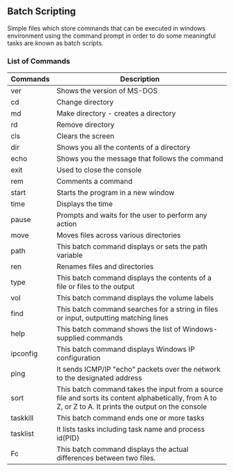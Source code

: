 ## Batch Scripting

Simple files which store commands that can be executed in windows environment using the command prompt in order to do some meaningful tasks are known as batch scripts.

### List of Commands

Commands | Description
--- | ---
ver | Shows the version of MS-DOS
cd | Change directory
md | Make directory - creates a directory
rd | Remove directory
cls | Clears the screen
dir | Shows you all the contents of a directory
echo | Shows you the message that follows the command 
exit | Used to close the console
rem | Comments a command
start | Starts the program in a new window
time | Displays the time
pause | Prompts and waits for the user to perform any action
move | Moves files across various directories
path | This batch command displays or sets the path variable
ren | Renames files and directories
type | This batch command displays the contents of a file or files to the output
vol | This batch command displays the volume labels
find | This batch command searches for a string in files or input, outputting matching lines
help | This batch command shows the list of Windows-supplied commands
ipconfig | This batch command displays Windows IP configuration
ping| It sends ICMP/IP "echo" packets over the network to the designated address
sort | This batch command takes the input from a source file and sorts its content alphabetically, from A to Z, or Z to A. It prints the output on the console
taskkill | This batch command ends one or more tasks
tasklist | It lists tasks including task name and process id(PID)
Fc | This batch command displays the actual differences between two files.

